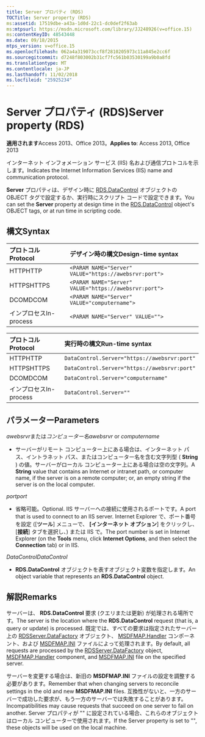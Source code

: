 ```yaml
---
title: Server プロパティ (RDS)
TOCTitle: Server property (RDS)
ms:assetid: 17519dbe-a43a-1d0d-22c1-dc0def2f63ab
ms:mtpsurl: https://msdn.microsoft.com/library/JJ248926(v=office.15)
ms:contentKeyID: 48543448
ms.date: 09/18/2015
mtps_version: v=office.15
ms.openlocfilehash: 062a4a319073ccf8f2810205973c11a845e2cc6f
ms.sourcegitcommit: d7248f803002b31cf7fc561b03530199a9b0a8fd
ms.translationtype: MT
ms.contentlocale: ja-JP
ms.lasthandoff: 11/02/2018
ms.locfileid: "25925234"
---
```

# <a name="server-property-rds"></a><span data-ttu-id="57a7f-102">Server プロパティ (RDS)</span><span class="sxs-lookup"><span data-stu-id="57a7f-102">Server property (RDS)</span></span>


<span data-ttu-id="57a7f-103">**適用されます**Access 2013、Office 2013。</span><span class="sxs-lookup"><span data-stu-id="57a7f-103">**Applies to**: Access 2013, Office 2013</span></span>

<span data-ttu-id="57a7f-104">インターネット インフォメーション サービス (IIS) 名および通信プロトコルを示します。</span><span class="sxs-lookup"><span data-stu-id="57a7f-104">Indicates the Internet Information Services (IIS) name and communication protocol.</span></span>

<span data-ttu-id="57a7f-105">**Server** プロパティは、デザイン時に [RDS.DataControl](datacontrol-object-rds.md) オブジェクトの OBJECT タグで設定するか、実行時にスクリプト コードで設定できます。</span><span class="sxs-lookup"><span data-stu-id="57a7f-105">You can set the **Server** property at design time in the [RDS.DataControl](datacontrol-object-rds.md) object's OBJECT tags, or at run time in scripting code.</span></span>

## <a name="syntax"></a><span data-ttu-id="57a7f-106">構文</span><span class="sxs-lookup"><span data-stu-id="57a7f-106">Syntax</span></span>

|<span data-ttu-id="57a7f-107">プロトコル</span><span class="sxs-lookup"><span data-stu-id="57a7f-107">Protocol</span></span>|<span data-ttu-id="57a7f-108">デザイン時の構文</span><span class="sxs-lookup"><span data-stu-id="57a7f-108">Design-time syntax</span></span>|
|:-------|:-----------------|
|<span data-ttu-id="57a7f-109">HTTP</span><span class="sxs-lookup"><span data-stu-id="57a7f-109">HTTP</span></span>|`<PARAM NAME="Server" VALUE="https://awebsrvr:port">`|
|<span data-ttu-id="57a7f-110">HTTPS</span><span class="sxs-lookup"><span data-stu-id="57a7f-110">HTTPS</span></span>|`<PARAM NAME="Server" VALUE="https://awebsrvr:port">`|
|<span data-ttu-id="57a7f-111">DCOM</span><span class="sxs-lookup"><span data-stu-id="57a7f-111">DCOM</span></span>|`<PARAM NAME="Server" VALUE="computername">`|
|<span data-ttu-id="57a7f-112">インプロセス</span><span class="sxs-lookup"><span data-stu-id="57a7f-112">In-process</span></span>|`<PARAM NAME="Server" VALUE="">`|


|<span data-ttu-id="57a7f-113">プロトコル</span><span class="sxs-lookup"><span data-stu-id="57a7f-113">Protocol</span></span>|<span data-ttu-id="57a7f-114">実行時の構文</span><span class="sxs-lookup"><span data-stu-id="57a7f-114">Run-time syntax</span></span>|
|:-------|:--------------|
|<span data-ttu-id="57a7f-115">HTTP</span><span class="sxs-lookup"><span data-stu-id="57a7f-115">HTTP</span></span>|`DataControl.Server="https://awebsrvr:port"`|
|<span data-ttu-id="57a7f-116">HTTPS</span><span class="sxs-lookup"><span data-stu-id="57a7f-116">HTTPS</span></span>|`DataControl.Server="https://awebsrvr:port"`|
|<span data-ttu-id="57a7f-117">DCOM</span><span class="sxs-lookup"><span data-stu-id="57a7f-117">DCOM</span></span>|`DataControl.Server="computername"`|
|<span data-ttu-id="57a7f-118">インプロセス</span><span class="sxs-lookup"><span data-stu-id="57a7f-118">In-process</span></span>|`DataControl.Server=""`|


## <a name="parameters"></a><span data-ttu-id="57a7f-119">パラメーター</span><span class="sxs-lookup"><span data-stu-id="57a7f-119">Parameters</span></span>

<span data-ttu-id="57a7f-120">*awebsrvr*または*コンピューター名*</span><span class="sxs-lookup"><span data-stu-id="57a7f-120">*awebsrvr* or *computername*</span></span>

- <span data-ttu-id="57a7f-121">サーバーがリモート コンピューター上にある場合は、インターネット パス、イントラネット パス、またはコンピューター名を含む文字列型 ( **String** ) の値。サーバーがローカル コンピューター上にある場合は空の文字列。</span><span class="sxs-lookup"><span data-stu-id="57a7f-121">A **String** value that contains an Internet or intranet path, or computer name, if the server is on a remote computer; or, an empty string if the server is on the local computer.</span></span>

<span data-ttu-id="57a7f-122">*port*</span><span class="sxs-lookup"><span data-stu-id="57a7f-122">*port*</span></span>

- <span data-ttu-id="57a7f-123">省略可能。</span><span class="sxs-lookup"><span data-stu-id="57a7f-123">Optional.</span></span> <span data-ttu-id="57a7f-124">IIS サーバーへの接続に使用されるポートです。</span><span class="sxs-lookup"><span data-stu-id="57a7f-124">A port that is used to connect to an IIS server.</span></span> <span data-ttu-id="57a7f-125">Internet Explorer で、ポート番号を設定 ([**ツール**] メニューで、 **[インターネット オプション**] をクリックし、[**接続**] タブを選択し、) または IIS で。</span><span class="sxs-lookup"><span data-stu-id="57a7f-125">The port number is set in Internet Explorer (on the **Tools** menu, click **Internet Options**, and then select the **Connection** tab) or in IIS.</span></span>

<span data-ttu-id="57a7f-126">*DataControl*</span><span class="sxs-lookup"><span data-stu-id="57a7f-126">*DataControl*</span></span>

- <span data-ttu-id="57a7f-127">**RDS.DataControl** オブジェクトを表すオブジェクト変数を指定します。</span><span class="sxs-lookup"><span data-stu-id="57a7f-127">An object variable that represents an **RDS.DataControl** object.</span></span>

## <a name="remarks"></a><span data-ttu-id="57a7f-128">解説</span><span class="sxs-lookup"><span data-stu-id="57a7f-128">Remarks</span></span>

<span data-ttu-id="57a7f-129">サーバーは、 **RDS.DataControl** 要求 (クエリまたは更新) が処理される場所です。</span><span class="sxs-lookup"><span data-stu-id="57a7f-129">The server is the location where the **RDS.DataControl** request (that is, a query or update) is processed.</span></span> <span data-ttu-id="57a7f-130">既定では、すべての要求は指定されたサーバー上の [RDSServer.DataFactory](datafactory-object-rdsserver.md) オブジェクト、 [MSDFMAP.Handler](datafactory-customization.md) コンポーネント、および [MSDFMAP.INI](understanding-the-customization-file.md) ファイルによって処理されます。</span><span class="sxs-lookup"><span data-stu-id="57a7f-130">By default, all requests are processed by the [RDSServer.DataFactory](datafactory-object-rdsserver.md) object, [MSDFMAP.Handler](datafactory-customization.md) component, and [MSDFMAP.INI](understanding-the-customization-file.md) file on the specified server.</span></span> 

<span data-ttu-id="57a7f-131">サーバーを変更する場合は、新旧の **MSDFMAP.INI** ファイルの設定を調整する必要があります。</span><span class="sxs-lookup"><span data-stu-id="57a7f-131">Remember that when changing servers to reconcile settings in the old and new **MSDFMAP.INI** files.</span></span> <span data-ttu-id="57a7f-132">互換性がないと、一方のサーバーで成功した要求が、もう一方のサーバーでは失敗することがあります。</span><span class="sxs-lookup"><span data-stu-id="57a7f-132">Incompatibilities may cause requests that succeed on one server to fail on another.</span></span> <span data-ttu-id="57a7f-133">Server プロパティが "" に設定されている場合、これらのオブジェクトはローカル コンピューターで使用されます。</span><span class="sxs-lookup"><span data-stu-id="57a7f-133">If the Server property is set to "", these objects will be used on the local machine.</span></span>

